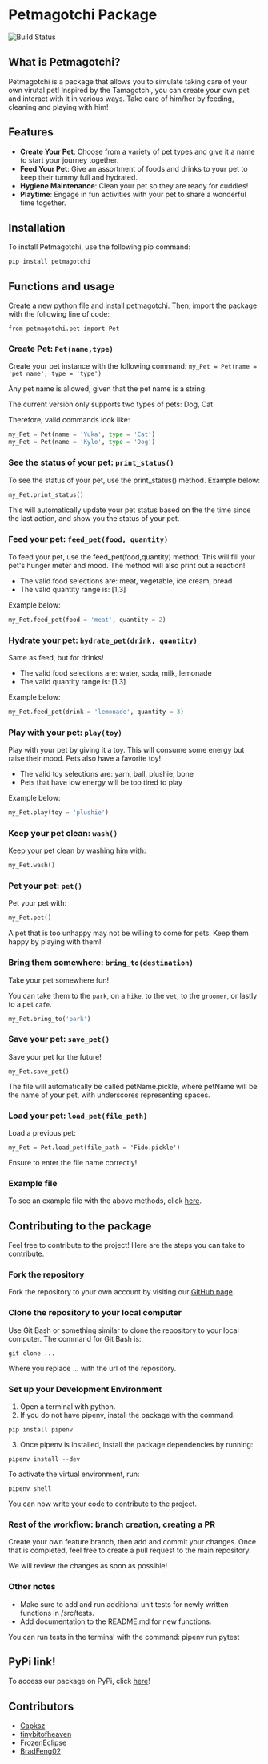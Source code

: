 # Petmagotchi Package

![Build Status](https://github.com/software-students-fall2023/3-python-package-exercise-leftovers3/actions/workflows/build.yaml/badge.svg)

## What is Petmagotchi?

Petmagotchi is a package that allows you to simulate taking care of your own virutal pet! Inspired by the Tamagotchi, you can create your own pet and interact with it in various ways. Take care of him/her by feeding, cleaning and playing with him!

## Features

- **Create Your Pet**: Choose from a variety of pet types and give it a name to start your journey together.
- **Feed Your Pet**: Give an assortment of foods and drinks to your pet to keep their tummy full and hydrated.
- **Hygiene Maintenance**: Clean your pet so they are ready for cuddles!
- **Playtime**: Engage in fun activities with your pet to share a wonderful time together.

## Installation

To install Petmagotchi, use the following pip command: 

```
pip install petmagotchi
```

## Functions and usage

Create a new python file and install petmagotchi. Then, import the package with the following line of code:

```
from petmagotchi.pet import Pet
```

### Create Pet: `Pet(name,type)`

Create your pet instance with the following command: `my_Pet = Pet(name = 'pet_name', type = 'type')`

Any pet name is allowed, given that the pet name is a string.

The current version only supports two types of pets: Dog, Cat

Therefore, valid commands look like:
```python
my_Pet = Pet(name = 'Yuka', type = 'Cat')
my_Pet = Pet(name = 'Kylo', type = 'Dog')
```

### See the status of your pet: `print_status()`

To see the status of your pet, use the print_status() method. Example below:

```python
my_Pet.print_status()
```

This will automatically update your pet status based on the the time since the last action, and show you the status of your pet.

### Feed your pet: `feed_pet(food, quantity)`

To feed your pet, use the feed_pet(food,quantity) method. This will fill your pet's hunger meter and mood. The method will also print out a reaction!

- The valid food selections are: meat, vegetable, ice cream, bread
- The valid quantity range is: [1,3]

Example below:
```python
my_Pet.feed_pet(food = 'meat', quantity = 2)
```

### Hydrate your pet: `hydrate_pet(drink, quantity)`

Same as feed, but for drinks!

- The valid food selections are: water, soda, milk, lemonade
- The valid quantity range is: [1,3]

Example below:

```python
my_Pet.feed_pet(drink = 'lemonade', quantity = 3)
```

### Play with your pet: `play(toy)`

Play with your pet by giving it a toy. This will consume some energy but raise their mood. Pets also have a favorite toy!

- The valid toy selections are: yarn, ball, plushie, bone
- Pets that have low energy will be too tired to play

Example below:

```python
my_Pet.play(toy = 'plushie')
```

### Keep your pet clean: `wash()`

Keep your pet clean by washing him with: 

```python
my_Pet.wash()
```

### Pet your pet: `pet()`

Pet your pet with: 

```python
my_Pet.pet()
```

A pet that is too unhappy may not be willing to come for pets. Keep them happy by playing with them!

### Bring them somewhere: `bring_to(destination)`

Take your pet somewhere fun!

You can take them to the `park`, on a `hike`, to the `vet`, to the `groomer`, or lastly to a pet `cafe`.

```python
my_Pet.bring_to('park')
```

### Save your pet: `save_pet()`

Save your pet for the future!

```
my_Pet.save_pet()
```

The file will automatically be called petName.pickle, where petName will be the name of your pet, with underscores representing spaces.

### Load your pet: `load_pet(file_path)`

Load a previous pet:

```
my_Pet = Pet.load_pet(file_path = 'Fido.pickle')
```

Ensure to enter the file name correctly!


### Example file
To see an example file with the above methods, click [here](https://github.com/software-students-fall2023/3-python-package-exercise-leftovers3/blob/main/src/petmagotchi/__main__.py).

## Contributing to the package

Feel free to contribute to the project! Here are the steps you can take to contribute.

### Fork the repository

Fork the repository to your own account by visiting our [GitHub page](https://github.com/software-students-fall2023/3-python-package-exercise-leftovers3/tree/main).

### Clone the repository to your local computer

Use Git Bash or something similar to clone the repository to your local computer. The command for Git Bash is: 

```
git clone ...
```

Where you replace ... with the url of the repository.

### Set up your Development Environment

1. Open a terminal with python.
2. If you do not have pipenv, install the package with the command: 

```
pip install pipenv
```
3. Once pipenv is installed, install the package dependencies by running: 
```
pipenv install --dev
```

To activate the virtual environment, run: 

```
pipenv shell
```

You can now write your code to contribute to the project.

### Rest of the workflow: branch creation, creating a PR

Create your own feature branch, then add and commit your changes. Once that is completed, feel free to create a pull request to the main repository.

We will review the changes as soon as possible!

### Other notes

- Make sure to add and run additional unit tests for newly written functions in /src/tests.
- Add documentation to the README.md for new functions.

You can run tests in the terminal with the command: pipenv run pytest

## PyPi link!

To access our package on PyPi, click [here](https://pypi.org/project/petmagotchi/)!

## Contributors

- [Capksz](https://github.com/Capksz)
- [tinybitofheaven](https://github.com/tinybitofheaven)
- [FrozenEclipse](https://github.com/FrozenEclipse)
- [BradFeng02](https://github.com/BradFeng02)




